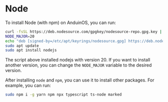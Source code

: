 # Node

To install Node (with npm) on AnduinOS, you can run:

```bash
curl -fsSL https://deb.nodesource.com/gpgkey/nodesource-repo.gpg.key | sudo gpg --dearmor -o /etc/apt/keyrings/nodesource.gpg --yes
NODE_MAJOR=20
echo "deb [signed-by=/etc/apt/keyrings/nodesource.gpg] https://deb.nodesource.com/node_$NODE_MAJOR.x nodistro main" | sudo tee /etc/apt/sources.list.d/nodesource.list
sudo apt update
sudo apt install nodejs
```

The script above installed nodejs with version 20. If you want to install another version, you can change the `NODE_MAJOR` variable to the desired version.

After installing `node` and `npm`, you can use it to install other packages. For example, you can run:

```bash
sudo npm i -g yarn npm npx typescript ts-node marked
```
